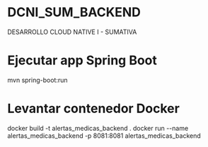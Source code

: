 # DCNI_SUM_BACKEND
DESARROLLO CLOUD NATIVE I - SUMATIVA

# Ejecutar app Spring Boot
mvn spring-boot:run

# Levantar contenedor Docker
docker build -t alertas_medicas_backend .
docker run --name alertas_medicas_backend -p 8081:8081 alertas_medicas_backend